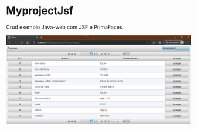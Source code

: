 # MyprojectJsf
Crud exemplo Java-web com JSF e PrimaFaces.

![](https://github.com/celogp/MyprojectJsf/blob/main/ScreenShot/Captura%20de%20tela%202021-01-02%20193902.png)
